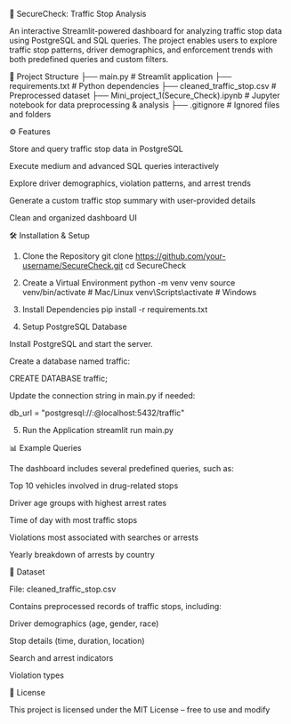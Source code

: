 🚓 SecureCheck: Traffic Stop Analysis

An interactive Streamlit-powered dashboard for analyzing traffic stop data using PostgreSQL and SQL queries.
The project enables users to explore traffic stop patterns, driver demographics, and enforcement trends with both predefined queries and custom filters.

📂 Project Structure
├── main.py                        # Streamlit application
├── requirements.txt               # Python dependencies
├── cleaned_traffic_stop.csv       # Preprocessed dataset
├── Mini_project_1(Secure_Check).ipynb  # Jupyter notebook for data preprocessing & analysis
├── .gitignore                     # Ignored files and folders

⚙️ Features

Store and query traffic stop data in PostgreSQL

Execute medium and advanced SQL queries interactively

Explore driver demographics, violation patterns, and arrest trends

Generate a custom traffic stop summary with user-provided details

Clean and organized dashboard UI

🛠️ Installation & Setup
1. Clone the Repository
git clone https://github.com/your-username/SecureCheck.git
cd SecureCheck

2. Create a Virtual Environment
python -m venv venv
source venv/bin/activate   # Mac/Linux
venv\Scripts\activate      # Windows

3. Install Dependencies
pip install -r requirements.txt

4. Setup PostgreSQL Database

Install PostgreSQL and start the server.

Create a database named traffic:

CREATE DATABASE traffic;


Update the connection string in main.py if needed:

db_url = "postgresql://<username>:<password>@localhost:5432/traffic"

5. Run the Application
streamlit run main.py

📊 Example Queries

The dashboard includes several predefined queries, such as:

Top 10 vehicles involved in drug-related stops

Driver age groups with highest arrest rates

Time of day with most traffic stops

Violations most associated with searches or arrests

Yearly breakdown of arrests by country

📑 Dataset

File: cleaned_traffic_stop.csv

Contains preprocessed records of traffic stops, including:

Driver demographics (age, gender, race)

Stop details (time, duration, location)

Search and arrest indicators

Violation types

📜 License


This project is licensed under the MIT License – free to use and modify
